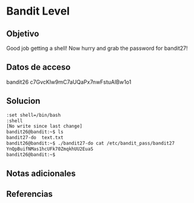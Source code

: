 # Bandit Level

## Objetivo
Good job getting a shell! Now hurry and grab the password for bandit27!

## Datos de acceso
bandit26
c7GvcKlw9mC7aUQaPx7nwFstuAIBw1o1

## Solucion
```bash
:set shell=/bin/bash
:shell
[No write since last change]
bandit26@bandit:~$ ls
bandit27-do  text.txt
bandit26@bandit:~$ ./bandit27-do cat /etc/bandit_pass/bandit27
YnQpBuifNMas1hcUFk70ZmqkhUU2EuaS
bandit26@bandit:~$

```
## Notas adicionales

## Referencias